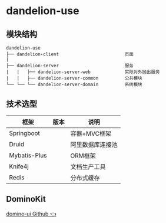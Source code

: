# dandelion-use

## 模块结构

```
dandelion-use
├── dandelion-client                         页面
|  
├── dandelion-server                         服务
|   |   ├── dandelion-server-web             实际对外抛出服务
|   |   ├── dandelion-server-common          公共模块
└── └── └── dandelion-server-domain          系统模块
```

## 技术选型

| 框架             | 版本 | 说明       | 
|----------------|----|----------|
| Springboot     |    | 容器+MVC框架 |
| Druid          |    | 阿里数据库连接池 |
| Mybatis-Plus   |    | ORM框架    |
| Knife4j        |    | 文档生产工具   |
| Redis          |    | 分布式缓存    |

## DominoKit

[domino-ui Github 👈](https://github.com/DominoKit/domino-ui)


